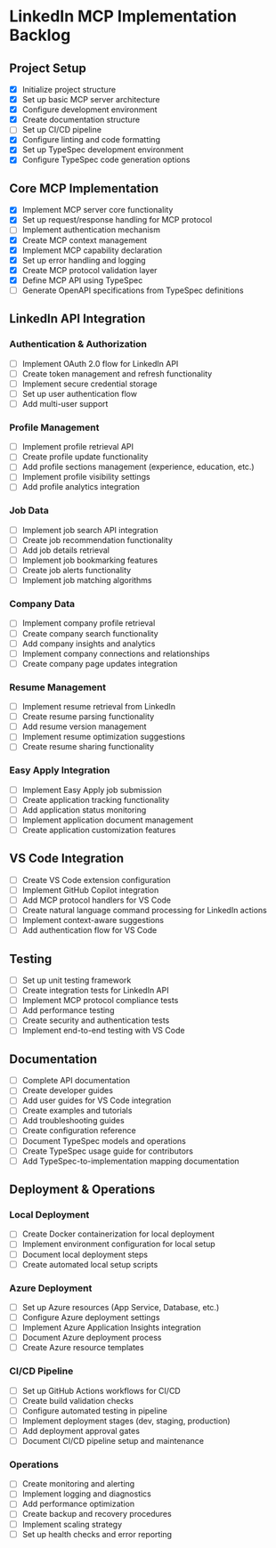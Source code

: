 # LinkedIn MCP Implementation Backlog

## Project Setup

- [x] Initialize project structure
- [x] Set up basic MCP server architecture
- [x] Configure development environment
- [x] Create documentation structure
- [ ] Set up CI/CD pipeline
- [x] Configure linting and code formatting
- [x] Set up TypeSpec development environment
- [x] Configure TypeSpec code generation options

## Core MCP Implementation

- [x] Implement MCP server core functionality
- [x] Set up request/response handling for MCP protocol
- [ ] Implement authentication mechanism
- [x] Create MCP context management
- [x] Implement MCP capability declaration
- [x] Set up error handling and logging
- [x] Create MCP protocol validation layer
- [x] Define MCP API using TypeSpec
- [ ] Generate OpenAPI specifications from TypeSpec definitions

## LinkedIn API Integration

### Authentication & Authorization

- [ ] Implement OAuth 2.0 flow for LinkedIn API
- [ ] Create token management and refresh functionality
- [ ] Implement secure credential storage
- [ ] Set up user authentication flow
- [ ] Add multi-user support

### Profile Management

- [ ] Implement profile retrieval API
- [ ] Create profile update functionality
- [ ] Add profile sections management (experience, education, etc.)
- [ ] Implement profile visibility settings
- [ ] Add profile analytics integration

### Job Data

- [ ] Implement job search API integration
- [ ] Create job recommendation functionality
- [ ] Add job details retrieval
- [ ] Implement job bookmarking features
- [ ] Create job alerts functionality
- [ ] Implement job matching algorithms

### Company Data

- [ ] Implement company profile retrieval
- [ ] Create company search functionality
- [ ] Add company insights and analytics
- [ ] Implement company connections and relationships
- [ ] Create company page updates integration

### Resume Management

- [ ] Implement resume retrieval from LinkedIn
- [ ] Create resume parsing functionality
- [ ] Add resume version management
- [ ] Implement resume optimization suggestions
- [ ] Create resume sharing functionality

### Easy Apply Integration

- [ ] Implement Easy Apply job submission
- [ ] Create application tracking functionality
- [ ] Add application status monitoring
- [ ] Implement application document management
- [ ] Create application customization features

## VS Code Integration

- [ ] Create VS Code extension configuration
- [ ] Implement GitHub Copilot integration
- [ ] Add MCP protocol handlers for VS Code
- [ ] Create natural language command processing for LinkedIn actions
- [ ] Implement context-aware suggestions
- [ ] Add authentication flow for VS Code

## Testing

- [ ] Set up unit testing framework
- [ ] Create integration tests for LinkedIn API
- [ ] Implement MCP protocol compliance tests
- [ ] Add performance testing
- [ ] Create security and authentication tests
- [ ] Implement end-to-end testing with VS Code

## Documentation

- [ ] Complete API documentation
- [ ] Create developer guides
- [ ] Add user guides for VS Code integration
- [ ] Create examples and tutorials
- [ ] Add troubleshooting guides
- [ ] Create configuration reference
- [ ] Document TypeSpec models and operations
- [ ] Create TypeSpec usage guide for contributors
- [ ] Add TypeSpec-to-implementation mapping documentation

## Deployment & Operations

### Local Deployment
- [ ] Create Docker containerization for local deployment
- [ ] Implement environment configuration for local setup
- [ ] Document local deployment steps
- [ ] Create automated local setup scripts

### Azure Deployment
- [ ] Set up Azure resources (App Service, Database, etc.)
- [ ] Configure Azure deployment settings
- [ ] Implement Azure Application Insights integration
- [ ] Document Azure deployment process
- [ ] Create Azure resource templates

### CI/CD Pipeline
- [ ] Set up GitHub Actions workflows for CI/CD
- [ ] Create build validation checks
- [ ] Configure automated testing in pipeline
- [ ] Implement deployment stages (dev, staging, production)
- [ ] Add deployment approval gates
- [ ] Document CI/CD pipeline setup and maintenance

### Operations
- [ ] Create monitoring and alerting
- [ ] Implement logging and diagnostics
- [ ] Add performance optimization
- [ ] Create backup and recovery procedures
- [ ] Implement scaling strategy
- [ ] Set up health checks and error reporting